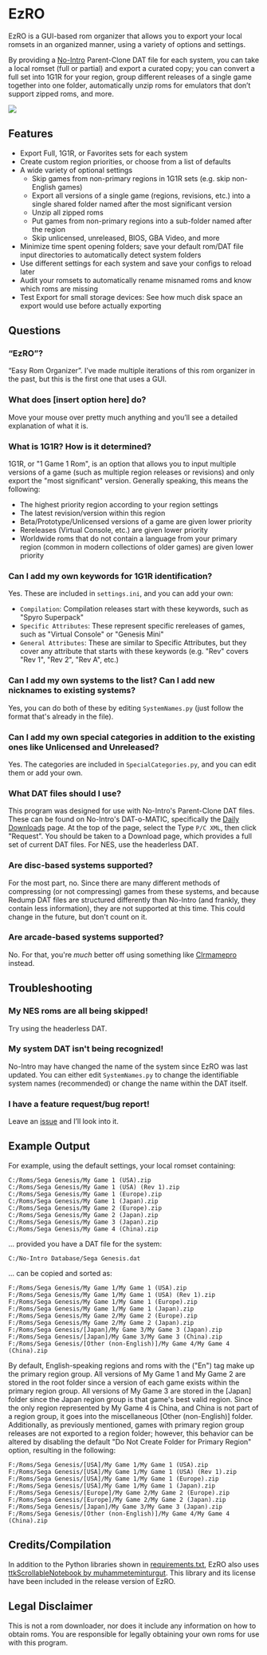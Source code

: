 # EzRO

EzRO is a GUI-based rom organizer that allows you to export your local romsets in an organized manner, using a variety of options and settings.
 
By providing a [No-Intro](https://datomatic.no-intro.org/) Parent-Clone DAT file for each system, you can take a local romset (full or partial) and export a curated copy; you can convert a full set into 1G1R for your region, group different releases of a single game together into one folder, automatically unzip roms for emulators that don’t support zipped roms, and more.

<img src="https://github.com/Mode8fx/EzRO-gui/blob/main/screenshots/screenshot%201.png" />

## Features

- Export Full, 1G1R, or Favorites sets for each system
- Create custom region priorities, or choose from a list of defaults
- A wide variety of optional settings
    - Skip games from non-primary regions in 1G1R sets (e.g. skip non-English games)
    - Export all versions of a single game (regions, revisions, etc.) into a single shared folder named after the most significant version
    - Unzip all zipped roms
    - Put games from non-primary regions into a sub-folder named after the region
    - Skip unlicensed, unreleased, BIOS, GBA Video, and more
- Minimize time spent opening folders; save your default rom/DAT file input directories to automatically detect system folders
- Use different settings for each system and save your configs to reload later
- Audit your romsets to automatically rename misnamed roms and know which roms are missing
- Test Export for small storage devices: See how much disk space an export would use before actually exporting

## Questions

### “EzRO”?
“Easy Rom Organizer”. I’ve made multiple iterations of this rom organizer in the past, but this is the first one that uses a GUI.
### What does [insert option here] do?
Move your mouse over pretty much anything and you’ll see a detailed explanation of what it is.
### What is 1G1R? How is it determined?
1G1R, or "1 Game 1 Rom", is an option that allows you to input multiple versions of a game (such as multiple region releases or revisions) and only export the "most significant" version.
Generally speaking, this means the following:
- The highest priority region according to your region settings
- The latest revision/version within this region
- Beta/Prototype/Unlicensed versions of a game are given lower priority
- Rereleases (Virtual Console, etc.) are given lower priority
- Worldwide roms that do not contain a language from your primary region (common in modern collections of older games) are given lower priority
### Can I add my own keywords for 1G1R identification?
Yes. These are included in `settings.ini`, and you can add your own:
- `Compilation`: Compilation releases start with these keywords, such as "Spyro Superpack"
- `Specific Attributes`: These represent specific rereleases of games, such as "Virtual Console" or "Genesis Mini"
- `General Attributes`: These are similar to Specific Attributes, but they cover any attribute that starts with these keywords (e.g. "Rev" covers "Rev 1", "Rev 2", "Rev A", etc.)
### Can I add my own systems to the list? Can I add new nicknames to existing systems?
Yes, you can do both of these by editing `SystemNames.py` (just follow the format that's already in the file).
### Can I add my own special categories in addition to the existing ones like Unlicensed and Unreleased?
Yes. The categories are included in `SpecialCategories.py`, and you can edit them or add your own.
### What DAT files should I use?
This program was designed for use with No-Intro's Parent-Clone DAT files. These can be found on No-Intro's DAT-o-MATIC, specifically the [Daily Downloads](https://datomatic.no-intro.org/?page=download&op=daily) page. At the top of the page, select the Type `P/C XML`, then click "Request". You should be taken to a Download page, which provides a full set of current DAT files. For NES, use the headerless DAT.
### Are disc-based systems supported?
For the most part, no. Since there are many different methods of compressing (or not compressing) games from these systems, and because Redump DAT files are structured differently than No-Intro (and frankly, they contain less information), they are not supported at this time. This could change in the future, but don't count on it.
### Are arcade-based systems supported?
No. For that, you're *much* better off using something like [Clrmamepro](https://mamedev.emulab.it/clrmamepro/) instead.

## Troubleshooting

### My NES roms are all being skipped!
Try using the headerless DAT.

### My system DAT isn't being recognized!
No-Intro may have changed the name of the system since EzRO was last updated. You can either edit `SystemNames.py` to change the identifiable system names (recommended) or change the name within the DAT itself.

### I have a feature request/bug report!
Leave an [issue](https://github.com/Mode8fx/EzRO-gui/issues) and I’ll look into it.

## Example Output

For example, using the default settings, your local romset containing:
```
C:/Roms/Sega Genesis/My Game 1 (USA).zip
C:/Roms/Sega Genesis/My Game 1 (USA) (Rev 1).zip
C:/Roms/Sega Genesis/My Game 1 (Europe).zip
C:/Roms/Sega Genesis/My Game 1 (Japan).zip
C:/Roms/Sega Genesis/My Game 2 (Europe).zip
C:/Roms/Sega Genesis/My Game 2 (Japan).zip
C:/Roms/Sega Genesis/My Game 3 (Japan).zip
C:/Roms/Sega Genesis/My Game 4 (China).zip
```
... provided you have a DAT file for the system:
```
C:/No-Intro Database/Sega Genesis.dat
```
... can be copied and sorted as:
```
F:/Roms/Sega Genesis/My Game 1/My Game 1 (USA).zip
F:/Roms/Sega Genesis/My Game 1/My Game 1 (USA) (Rev 1).zip
F:/Roms/Sega Genesis/My Game 1/My Game 1 (Europe).zip
F:/Roms/Sega Genesis/My Game 1/My Game 1 (Japan).zip
F:/Roms/Sega Genesis/My Game 2/My Game 2 (Europe).zip
F:/Roms/Sega Genesis/My Game 2/My Game 2 (Japan).zip
F:/Roms/Sega Genesis/[Japan]/My Game 3/My Game 3 (Japan).zip
F:/Roms/Sega Genesis/[Japan]/My Game 3/My Game 3 (China).zip
F:/Roms/Sega Genesis/[Other (non-English)]/My Game 4/My Game 4 (China).zip
```
By default, English-speaking regions and roms with the ("En") tag make up the primary region group. All versions of My Game 1 and My Game 2 are stored in the root folder since a version of each game exists within the primary region group. All versions of My Game 3 are stored in the [Japan] folder since the Japan region group is that game's best valid region. Since the only region represented by My Game 4 is China, and China is not part of a region group, it goes into the miscellaneous [Other (non-English)] folder. Additionally, as previously mentioned, games with primary region group releases are not exported to a region folder; however, this behavior can be altered by disabling the default "Do Not Create Folder for Primary Region" option, resulting in the following:
```
F:/Roms/Sega Genesis/[USA]/My Game 1/My Game 1 (USA).zip
F:/Roms/Sega Genesis/[USA]/My Game 1/My Game 1 (USA) (Rev 1).zip
F:/Roms/Sega Genesis/[USA]/My Game 1/My Game 1 (Europe).zip
F:/Roms/Sega Genesis/[USA]/My Game 1/My Game 1 (Japan).zip
F:/Roms/Sega Genesis/[Europe]/My Game 2/My Game 2 (Europe).zip
F:/Roms/Sega Genesis/[Europe]/My Game 2/My Game 2 (Japan).zip
F:/Roms/Sega Genesis/[Japan]/My Game 3/My Game 3 (Japan).zip
F:/Roms/Sega Genesis/[Other (non-English)]/My Game 4/My Game 4 (China).zip
```

## Credits/Compilation
In addition to the Python libraries shown in [requirements.txt](https://github.com/Mode8fx/EzRO-gui/blob/main/requirements.txt), EzRO also uses [ttkScrollableNotebook by muhammeteminturgut](https://github.com/muhammeteminturgut/ttkScrollableNotebook). This library and its license have been included in the release version of EzRO.

## Legal Disclaimer
This is not a rom downloader, nor does it include any information on how to obtain roms. You are responsible for legally obtaining your own roms for use with this program.
